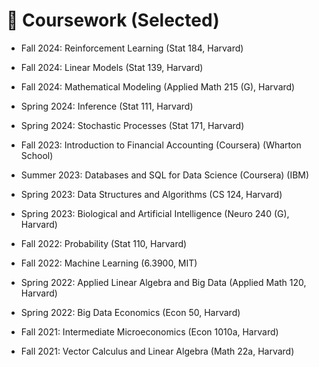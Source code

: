 # 🥇 Coursework (Selected)
- Fall 2024: Reinforcement Learning (Stat 184, Harvard)
- Fall 2024: Linear Models (Stat 139, Harvard)
- Fall 2024: Mathematical Modeling (Applied Math 215 (G), Harvard)

- Spring 2024: Inference (Stat 111, Harvard)
- Spring 2024: Stochastic Processes (Stat 171, Harvard)

- Fall 2023: Introduction to Financial Accounting (Coursera) (Wharton School)

- Summer 2023: Databases and SQL for Data Science (Coursera) (IBM)

- Spring 2023: Data Structures and Algorithms (CS 124, Harvard)
- Spring 2023: Biological and Artificial Intelligence (Neuro 240 (G), Harvard)

- Fall 2022: Probability (Stat 110, Harvard)
- Fall 2022: Machine Learning (6.3900, MIT)

- Spring 2022: Applied Linear Algebra and Big Data (Applied Math 120, Harvard)
- Spring 2022: Big Data Economics (Econ 50, Harvard)

- Fall 2021: Intermediate Microeconomics (Econ 1010a, Harvard)
- Fall 2021: Vector Calculus and Linear Algebra (Math 22a, Harvard)